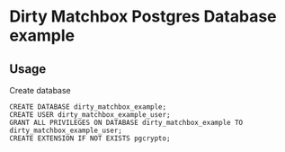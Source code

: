 # Dirty Matchbox Postgres Database example

## Usage
Create database
```
CREATE DATABASE dirty_matchbox_example; 
CREATE USER dirty_matchbox_example_user;
GRANT ALL PRIVILEGES ON DATABASE dirty_matchbox_example TO dirty_matchbox_example_user;
CREATE EXTENSION IF NOT EXISTS pgcrypto;
```

